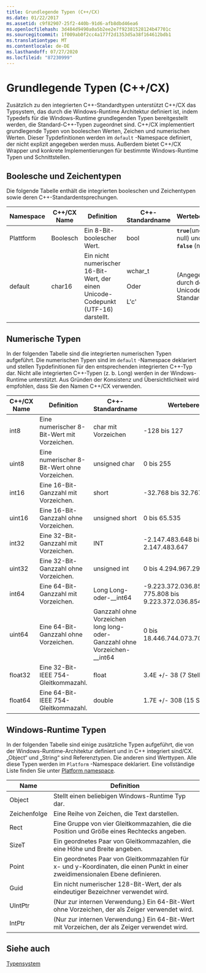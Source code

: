 ```yaml
---
title: Grundlegende Typen (C++/CX)
ms.date: 01/22/2017
ms.assetid: c9f82907-25f2-440b-91d6-afb8dbd46ea6
ms.openlocfilehash: 3d484d9490a0a5b2ee2e7f92381528124b47701c
ms.sourcegitcommit: 1f009ab0f2cc4a177f2d1353d5a38f164612bdb1
ms.translationtype: MT
ms.contentlocale: de-DE
ms.lasthandoff: 07/27/2020
ms.locfileid: "87230999"
---
```

# <a name="fundamental-types-ccx"></a>Grundlegende Typen (C++/CX)

Zusätzlich zu den integrierten C++-Standardtypen unterstützt C++/CX das Typsystem, das durch die Windows-Runtime Architektur definiert ist, indem Typedefs für die Windows-Runtime grundlegenden Typen bereitgestellt werden, die Standard-C++-Typen zugeordnet sind. C++/CX implementiert grundlegende Typen von booleschen Werten, Zeichen und numerischen Werten. Dieser Typdefinitionen werden im `default` -Namespace definiert, der nicht explizit angegeben werden muss. Außerdem bietet C++/CX Wrapper und konkrete Implementierungen für bestimmte Windows-Runtime Typen und Schnittstellen.

## <a name="boolean-and-character-types"></a>Boolesche und Zeichentypen

Die folgende Tabelle enthält die integrierten booleschen und Zeichentypen sowie deren C++-Standardentsprechungen.

|Namespace|C++/CX Name|Definition|C++-Standardname|Wertebereich|
|---------------|-----------------------------------------------------------------------|----------------|-------------------------|---------------------|
|Plattform|Boolesch|Ein 8-Bit-boolescher Wert.|bool|**`true`**(ungleich null) und **`false`** (null)|
|default|char16|Ein nicht numerischer 16-Bit-Wert, der einen Unicode-Codepunkt (UTF-16) darstellt.|wchar_t<br /><br /> Oder<br /><br /> L'c'|(Angegeben durch den Unicode-Standard)|

## <a name="numeric-types"></a>Numerische Typen

In der folgenden Tabelle sind die integrierten numerischen Typen aufgeführt. Die numerischen Typen sind im `default` -Namespace deklariert und stellen Typdefinitionen für den entsprechenden integrierten C++-Typ dar. Nicht alle integrierten C++-Typen (z. b. Long) werden in der Windows-Runtime unterstützt. Aus Gründen der Konsistenz und Übersichtlichkeit wird empfohlen, dass Sie den Namen C++/CX verwenden.

|C++/CX Name|Definition|C++-Standardname|Wertebereich|
|-----------------------------------------------------------------------|----------------|-------------------------|---------------------|
|int8|Eine numerischer 8-Bit-Wert mit Vorzeichen.|char mit Vorzeichen|-128 bis 127|
|uint8|Eine numerischer 8-Bit-Wert ohne Vorzeichen.|unsigned char|0 bis 255|
|int16|Eine 16-Bit-Ganzzahl mit Vorzeichen.|short|-32.768 bis 32.767|
|uint16|Eine 16-Bit-Ganzzahl ohne Vorzeichen.|unsigned short|0 bis 65.535|
|int32|Eine 32-Bit-Ganzzahl mit Vorzeichen.|INT|-2.147.483.648 bis 2.147.483.647|
|uint32|Eine 32-Bit-Ganzzahl ohne Vorzeichen.|unsigned int|0 bis 4.294.967.295|
|int64|Eine 64-Bit-Ganzzahl mit Vorzeichen.|Long Long-oder-__int64|-9.223.372.036.854, 775.808 bis 9.223.372.036.854.775.807|
|uint64|Eine 64-Bit-Ganzzahl ohne Vorzeichen.|Ganzzahl ohne Vorzeichen long long-oder-Ganzzahl ohne Vorzeichen-__int64|0 bis 18.446.744.073.709.551.615|
|float32|Eine 32-Bit-IEEE 754-Gleitkommazahl.|float|3.4E +/- 38 (7 Stellen)|
|float64|Eine 64-Bit-IEEE 754-Gleitkommazahl.|double|1.7E +/- 308 (15 Stellen)|

## <a name="windows-runtime-types"></a>Windows-Runtime Typen

In der folgenden Tabelle sind einige zusätzliche Typen aufgeführt, die von der Windows-Runtime-Architektur definiert und in C++ integriert sind/CX. „Object“ und „String“ sind Referenztypen. Die anderen sind Werttypen. Alle diese Typen werden im `Platform` -Namespace deklariert. Eine vollständige Liste finden Sie unter [Platform namespace](../cppcx/platform-namespace-c-cx.md).

|Name|Definition|
|----------|----------------|
|Object|Stellt einen beliebigen Windows-Runtime Typ dar.|
|Zeichenfolge|Eine Reihe von Zeichen, die Text darstellen.|
|Rect|Eine Gruppe von vier Gleitkommazahlen, die die Position und Größe eines Rechtecks angeben.|
|SizeT|Ein geordnetes Paar von Gleitkommazahlen, die eine Höhe und Breite angeben.|
|Point|Ein geordnetes Paar von Gleitkommazahlen für x- und y-Koordinaten, die einen Punkt in einer zweidimensionalen Ebene definieren.|
|Guid|Ein nicht numerischer 128-Bit-Wert, der als eindeutiger Bezeichner verwendet wird.|
|UIntPtr|(Nur zur internen Verwendung.) Ein 64-Bit-Wert ohne Vorzeichen, der als Zeiger verwendet wird.|
|IntPtr|(Nur zur internen Verwendung.)  Ein 64-Bit-Wert mit Vorzeichen, der als Zeiger verwendet wird.|

## <a name="see-also"></a>Siehe auch

[Typensystem](../cppcx/type-system-c-cx.md)
